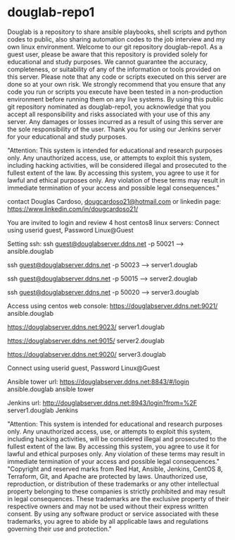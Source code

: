 # douglab-repo1
Douglab is a repository to share ansible playbooks, shell scripts and python codes to public, also sharing automation codes to the job interview and my own linux environment.
Welcome to our git repository douglab-repo1. As a guest user, please be aware that this repository is provided solely for educational and study purposes. We cannot guarantee the accuracy, completeness, or suitability of any of the information or tools provided on this server.
Please note that any code or scripts executed on this server are done so at your own risk. We strongly recommend that you ensure that any code you run or scripts you execute have been tested in a non-production environment before running them on any live systems.
By using this public git repository nominated as douglab-repo1, you acknowledge that you accept all responsibility and risks associated with your use of this any server. Any damages or losses incurred as a result of using this server are the sole responsibility of the user.
Thank you for using our Jenkins server for your educational and study purposes.

"Attention: This system is intended for educational and research purposes only. Any unauthorized access, use, or attempts to exploit this system, including hacking activities, will be considered illegal and prosecuted to the fullest extent of the law. By accessing this system, you agree to use it for lawful and ethical purposes only. Any violation of these terms may result in immediate termination of your access and possible legal consequences."


contact Douglas Cardoso, dougcardoso21@hotmail.com or linkedin page: https://www.linkedin.com/in/dougcardoso21/

You are invited to login and review 4 host centos8 linux servers:
Connect using userid guest, Password Linux@Guest

Setting ssh:
ssh guest@douglabserver.ddns.net -p 50021	--> ansible.douglab

ssh guest@douglabserver.ddns.net -p 50023	--> server1.douglab

ssh guest@douglabserver.ddns.net -p 50015	--> server2.douglab

ssh guest@douglabserver.ddns.net -p 50020	--> server3.douglab

Access using centos web console:
https://douglabserver.ddns.net:9021/	ansible.douglab	

https://douglabserver.ddns.net:9023/	server1.douglab

https://douglabserver.ddns.net:9015/	server2.douglab

https://douglabserver.ddns.net:9020/	server3.douglab	

Connect using userid guest, Password Linux@Guest

Ansible tower url: 
https://douglabserver.ddns.net:8843/#/login	ansible.douglab	ansible tower

Jenkins url:
http://douglabserver.ddns.net:8943/login?from=%2F	server1.douglab	Jenkins

"Attention: This system is intended for educational and research purposes only. Any unauthorized access, use, or attempts to exploit this system, including hacking activities, will be considered illegal and prosecuted to the fullest extent of the law. By accessing this system, you agree to use it for lawful and ethical purposes only. Any violation of these terms may result in immediate termination of your access and possible legal consequences."
"Copyright and reserved marks from Red Hat, Ansible, Jenkins, CentOS 8, Terraform, Git, and Apache are protected by laws. Unauthorized use, reproduction, or distribution of these trademarks or any other intellectual property belonging to these companies is strictly prohibited and may result in legal consequences. These trademarks are the exclusive property of their respective owners and may not be used without their express written consent. By using any software product or service associated with these trademarks, you agree to abide by all applicable laws and regulations governing their use and protection."
